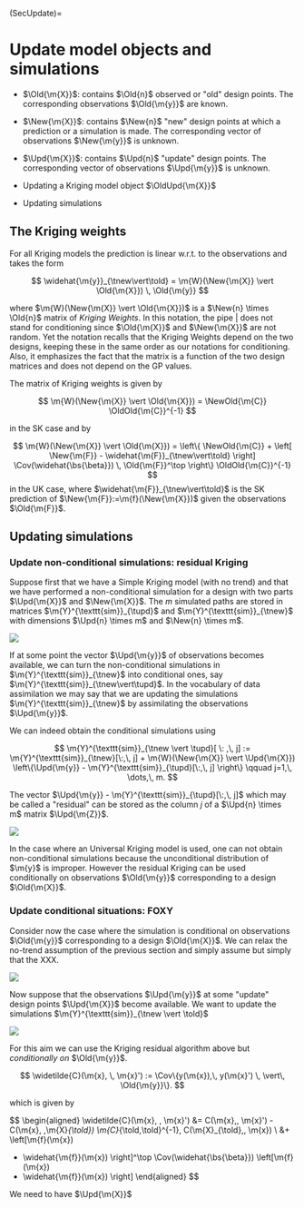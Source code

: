 (SecUpdate)=
# Update model objects and simulations

- $\Old{\m{X}}$: contains $\Old{n}$ observed or "old" design
  points. The corresponding observations $\Old{\m{y}}$ are known.

- $\New{\m{X}}$: contains $\New{n}$ "new" design points at which a prediction or
  a simulation is made. The corresponding vector of observations
  $\New{\m{y}}$ is unknown.

- $\Upd{\m{X}}$: contains $\Upd{n}$ "update" design points. The
  corresponding vector of observations $\Upd{\m{y}}$ is unknown.




- Updating a Kriging model object $\OldUpd{\m{X}}$

- Updating simulations 


## The Kriging weights

For all Kriging models the prediction is linear w.r.t. to the observations
and takes the form

$$ 
  \widehat{\m{y}}_{\tnew\vert\told} = \m{W}(\New{\m{X}} \vert \Old{\m{X}}) \,
  \Old{\m{y}} 
$$

where  $\m{W}(\New{\m{X}} \vert \Old{\m{X}})$ is a $\New{n} \times \Old{n}$ 
matrix of *Kriging Weights*. In this notation, the pipe $\vert$ does not stand for
conditioning since $\Old{\m{X}}$  and $\New{\m{X}}$ 
are not random. Yet the notation recalls
that the Kriging Weights depend on the two designs, keeping these in the
same order as our notations for conditioning. Also, it emphasizes the fact
that the matrix is a function of the two design matrices and does not
depend on the GP values.

The matrix of Kriging weights is given by

$$
  \m{W}(\New{\m{X}} \vert \Old{\m{X}}) = \NewOld{\m{C}} \OldOld{\m{C}}^{-1} 
$$

in the SK case and by 

$$
  \m{W}(\New{\m{X}} \vert \Old{\m{X}}) = 
  \left\{ \NewOld{\m{C}} + 
  \left[ \New{\m{F}} - \widehat{\m{F}}_{\tnew\vert\told}
  \right] \Cov(\widehat{\bs{\beta}}) \, \Old{\m{F}}^\top
  \right\} \OldOld{\m{C}}^{-1} 
$$
in the UK case, where $\widehat{\m{F}}_{\tnew\vert\told}$ is the SK
prediction of $\New{\m{F}}:=\m{f}(\New{\m{X}})$ given the observations
$\Old{\m{F}}$.

## Updating simulations

### Update non-conditional simulations: residual Kriging

Suppose first that we have a Simple Kriging model (with no trend) and
that we have performed a non-conditional simulation for a design with
two parts $\Upd{\m{X}}$ and $\New{\m{X}}$. The $m$ simulated paths are
stored in matrices $\m{Y}^{\texttt{sim}}_{\tupd}$ and
$\m{Y}^{\texttt{sim}}_{\tnew}$ with dimensions $\Upd{n} \times m$ 
and $\New{n} \times m$.

![](./tikzFigures/Fig4.png)

If at some point the vector $\Upd{\m{y}}$ of observations becomes
available, we can turn the non-conditional simulations in
$\m{Y}^{\texttt{sim}}_{\tnew}$ into conditional ones, say
$\m{Y}^{\texttt{sim}}_{\tnew\vert\tupd}$. In the vocabulary of data
assimilation we may say that we are updating the simulations
$\m{Y}^{\texttt{sim}}_{\tnew}$ by assimilating the observations
$\Upd{\m{y}}$. 

We can indeed obtain the conditional simulations using

$$
\m{Y}^{\texttt{sim}}_{\tnew \vert \tupd}[ \: ,\, j] := 
\m{Y}^{\texttt{sim}}_{\tnew}[\:,\, j] +  
\m{W}(\New{\m{X}} \vert \Upd{\m{X}}) \left\{\Upd{\m{y}} - 
\m{Y}^{\texttt{sim}}_{\tupd}[\:,\, j] \right\} \qquad j=1,\, \dots,\, m.
$$

The vector $\Upd{\m{y}} - \m{Y}^{\texttt{sim}}_{\tupd}[\:,\, j]$ which
may be called a "residual" can be stored as the column $j$ of a $\Upd{n} \times m$ matrix 
$\Upd{\m{Z}}$.

![](./tikzFigures/Fig5.png)

In the case where an Universal Kriging model is used, one can not
obtain non-conditional simulations because the unconditional
distribution of $\m{y}$ is improper. However the residual Kriging can
be used conditionally on observations $\Old{\m{y}}$ corresponding to a
design $\Old{\m{X}}$. 

### Update conditional situations: FOXY

Consider now the case where the simulation is conditional on
observations $\Old{\m{y}}$ corresponding to a design $\Old{\m{X}}$. We
can relax the no-trend assumption of the previous section and simply
assume but simply that the XXX.

![](./tikzFigures/Fig10.png)

Now suppose that the observations $\Upd{\m{y}}$ at some "update" design points
$\Upd{\m{X}}$ become available. We want to update the simulations 
$\m{Y}^{\texttt{sim}}_{\tnew \vert \told}$

![](./tikzFigures/Fig11.png)

For this aim we can use the Kriging residual algorithm above but *conditionally
on* $\Old{\m{y}}$.


$$
  \widetilde{C}(\m{x}, \, \m{x}') :=
  \Cov\{y(\m{x}),\, y(\m{x}') \, \vert\, \Old{\m{y}}\}.
$$
 
which is given by

$$
\begin{aligned}
\widetilde{C}(\m{x}, \, \m{x}')
	&= C(\m{x},\, \m{x}') -C(\m{x}, \,\m{X}_{\told}) \m{C}_{\told,\told}^{-1}\, 
C(\m{X}_{\told},\, \m{x}) \\
      &+ \left[\m{f}(\m{x}) 
- \widehat{\m{f}}(\m{x}) \right]^\top \Cov(\widehat{\bs{\beta}})
\left[\m{f}(\m{x}) 
- \widehat{\m{f}}(\m{x}) \right]
		\end{aligned}
$$
  
We need to have $\Upd{\m{X}}$
